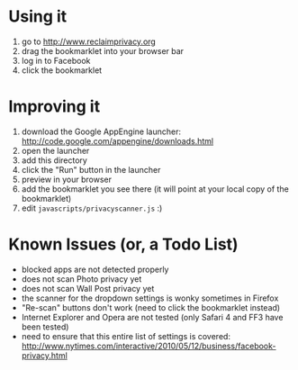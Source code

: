 Using it
========

1. go to http://www.reclaimprivacy.org
2. drag the bookmarklet into your browser bar
3. log in to Facebook
4. click the bookmarklet

Improving it
============

1. download the Google AppEngine launcher: http://code.google.com/appengine/downloads.html
2. open the launcher
3. add this directory
4. click the "Run" button in the launcher
5. preview in your browser
6. add the bookmarklet you see there (it will point at your local copy of the bookmarklet)
7. edit `javascripts/privacyscanner.js` :)


Known Issues (or, a Todo List)
==============================

- blocked apps are not detected properly
- does not scan Photo privacy yet
- does not scan Wall Post privacy yet
- the scanner for the dropdown settings is wonky sometimes in Firefox
- "Re-scan" buttons don't work (need to click the bookmarklet instead)
- Internet Explorer and Opera are not tested (only Safari 4 and FF3 have been tested)
- need to ensure that this entire list of settings is covered: http://www.nytimes.com/interactive/2010/05/12/business/facebook-privacy.html
